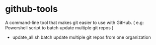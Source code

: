 # github-tools
A command-line tool that makes git easier to use with GitHub. ( e.g: Powershell script to batch update multiple git repos )

- update_all.sh batch update multiple git repos from one organization 